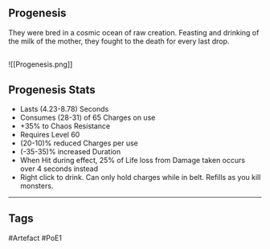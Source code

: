## Progenesis
They were bred in a cosmic ocean of raw creation.
Feasting and drinking of the milk of the mother,
they fought to the death for every last drop.
##
![[Progenesis.png]]
## Progenesis Stats
- Lasts (4.23-8.78) Seconds
- Consumes (28-31) of 65 Charges on use
- +35% to Chaos Resistance
- Requires Level 60
- (20-10)% reduced Charges per use
- (-35-35)% increased Duration
- When Hit during effect, 25% of Life loss from Damage taken occurs over 4 seconds instead
- Right click to drink. Can only hold charges while in belt. Refills as you kill monsters.


---
## Tags
#Artefact
#PoE1